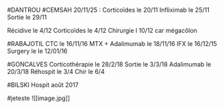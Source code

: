 #DANTROU
#CEMSAH
20/11/25 : 
Corticoïdes le 20/11
Infliximab le 25/11
Sortie le 29/11

Récidive le 4/12
Corticoïdes le 4/12
Chirurgie l 10/12 car mégacôlon

#RABAJOTIL
CTC le 16/11/16
MTX + Adalimumab le 18/11/16
IFX le 16/12/15
Surgery le le 12/01/16

#GONCALVES
Corticothérapie le 28/2/18
Sortie le 3/3/18
Adalimumab le 20/3/18
Réhospit le 3/4
Chir le 6/4

#BILSKI
Hospit août 2017


#jeteste
![[image.jpg]]